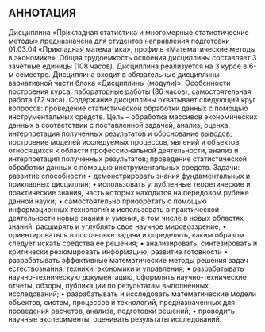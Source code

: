 ## АННОТАЦИЯ
Дисциплина «Прикладная статистика и многомерные статистические методы» предназначена для студентов направления подготовки 01.03.04 «Прикладная математика», профиль «Математические методы в экономике».
Общая трудоемкость освоения дисциплины составляет 3 зачетные единицы (108 часов). Дисциплина реализуется на 3 курсе в 6-м семестре. Дисциплина входит в обязательные дисциплины вариативной части блока «Дисциплины (модули)». 
Особенности построения курса: лабораторные работы (36 часов), самостоятельная работа (72 часа).
Содержание дисциплины охватывает следующий круг вопросов: проведение статистической обработки данных с помощью инструментальных средств.
Цель – обработка массивов экономических данных в соответствии с поставленной задачей, анализ, оценка, интерпретация полученных результатов и обоснование выводов; построение моделей исследуемых процессов, явлений и объектов, относящихся к области профессиональной деятельности, анализ и интерпретация полученных результатов; проведение статистической обработки данных с помощью инструментальных средств.
Задачи:
развитие способности
•	демонстрировать знания фундаментальных и прикладных дисциплин;
•	использовать углубленные теоретические и практические знания, часть которых находится на передовом рубеже данной науки;
•	самостоятельно приобретать с помощью информационных технологий и использовать в практической деятельности новые знания и умения, в том числе в новых областях знаний, расширять и углублять свое научное мировоззрение;
•	ориентироваться в постановке задачи и определять, каким образом следует искать средства ее решения;
•	анализировать, синтезировать и критически резюмировать информацию;
развитие готовности
•	разрабатывать эффективные математические методы решения задач естествознания, техники, экономики и управления;
•	разрабатывать научно-техническую документацию, оформлять научно-технические отчеты, обзоры, публикации по результатам выполненных исследований;
•	разрабатывать и исследовать математические модели объектов, систем, процессов и технологий, предназначенных для проведения расчетов, анализа, подготовки решений;
•	проводить научные эксперименты, оценивать результаты исследований.

